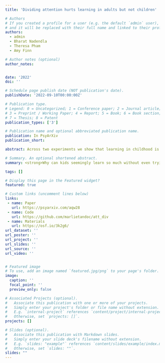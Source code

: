 ```yaml
---
title: 'Dividing attention hurts learning in adults but not children'

# Authors
# If you created a profile for a user (e.g. the default `admin` user), write the username (folder name) here
# and it will be replaced with their full name and linked to their profile.
authors:
  - admin
  - Bharat Nadendla
  - Theresa Pham
  - Amy Finn

# Author notes (optional)
author_notes:


date: '2022'
doi: ''

# Schedule page publish date (NOT publication's date).
publishDate: '2022-09-10T00:00:00Z'

# Publication type.
# Legend: 0 = Uncategorized; 1 = Conference paper; 2 = Journal article;
# 3 = Preprint / Working Paper; 4 = Report; 5 = Book; 6 = Book section;
# 7 = Thesis; 8 = Patent
publication_types: ['3']

# Publication name and optional abbreviated publication name.
publication: In PsyArXiv
publication_short:

abstract: Across two experiments we show that learning in childhood is fundamentally different from learning in adulthood. For adults, learning suffers when attention is divided. For children, we find that, learning is remarkably the same regardless of whether their attention is divided or not. That is, kids learn information just as well regardless if they were trying to learn it or were doing something else entirely. And while children’s learning is expectedly worse than adults’ when attention is undivided, children learn just as well as adults—and sometimes even better—when attention is divided. These results suggest that a “sponge” may indeed be a good metaphor for learning during childhood. Children appear to take things in regardless of whether they are trying to or not. 

# Summary. An optional shortened abstract.
summary: <strong>Why can kids seemingly learn so much without even trying? </strong> By comparing how children and adults learn in the lab, we discover a reason why this could be. We find that children and adults pay attention to and process information in very different ways. Children pay attention to information in their environments in a more holistic and open-minded way, thus taking in more information from their worlds around them, like a "sponge". On the other hand, adults selectively attend to only one source of information and ignore and filter out everything else. While this can be beneficial for the task-at-hand, it does mean adults are processing and learning less from the environment. Together, this suggests that <strong> children learn so much because they are processing more information than adults.</strong>

tags: []

# Display this page in the Featured widget?
featured: true

# Custom links (uncomment lines below)
links:
 - name: Paper
   url: https://psyarxiv.com/aqw28
 - name: Code
   url: https://github.com/marlietandoc/att_div
 - name: Materials
   url: https://osf.io/3k2g6/
url_dataset: ''
url_poster: ''
url_project: ''
url_slides: ''
url_source: ''
url_video: ''


# Featured image
# To use, add an image named `featured.jpg/png` to your page's folder.
image:
  caption: ''
  focal_point: ''
  preview_only: false

# Associated Projects (optional).
#   Associate this publication with one or more of your projects.
#   Simply enter your project's folder or file name without extension.
#   E.g. `internal-project` references `content/project/internal-project/index.md`.
#   Otherwise, set `projects: []`.
projects: []

# Slides (optional).
#   Associate this publication with Markdown slides.
#   Simply enter your slide deck's filename without extension.
#   E.g. `slides: "example"` references `content/slides/example/index.md`.
#   Otherwise, set `slides: ""`.
slides: ""
---
```


